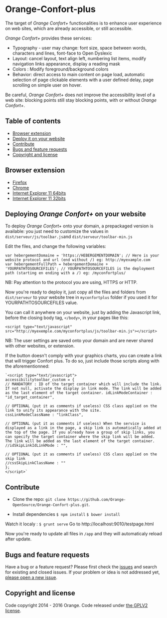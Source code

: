 # Orange-Confort-plus
The target of _Orange Confort+_ functionalities is to enhance user experience on web sites, which are already accessible, or still accessible.

_Orange Confort+_ provides these services:

* Typography - user may change: font size, space between words, characters and lines, font-face to Open Dyslexic
* Layout: cancel layout, text align left, numbering list items, modify navigation links appearance, display a reading mask
* Colors : Modify foreground/background colors
* Behavior: direct access to main content on page load, automatic selection of page clickable elements with a user defined delay, page scrolling on simple user on hover.

Be careful, _Orange Confort+_ does not improve the accessibility level of a web site: blocking points still stay blocking points, with or without _Orange Confort+_.


## Table of contents

- [Browser extension](#browser-extension)
- [Deploy it on your website](#deploy-it-on-your-website)
- [Contribute](#contribute)
- [Bugs and feature requests](#bugs-and-feature-requests)
- [Copyright and license](#copyright-and-license)


## Browser extension
- [Firefox](https://addons.mozilla.org/fr/firefox/addon/orange-confort/)
- [Chrome](https://chrome.google.com/webstore/detail/orange-confort%2B/ddnpdohiipephjpdpohikkamhdikbldp)
- [Internet Explorer 11 64bits](https://github.com/Orange-OpenSource/Orange-Confort-plus/raw/master/dist/Addin%20IE/Orange.ConfortPlus.IEExtension.Installer_x64.msi)
- [Internet Explorer 11 32bits](https://github.com/Orange-OpenSource/Orange-Confort-plus/raw/master/dist/Addin%20IE/Orange.ConfortPlus.IEExtension.Installer_x86.msi)

## Deploying _Orange Confort+_ on your website
To deploy _Orange Confort+_ onto your domain, a prepackaged version is available: you just need to customize the values in `dist/serveur/js/toolbar.js`and `dist/serveur/toolbar-min.js`

Edit the files, and change the following variables:
 
```
var hebergementDomaine = 'https://HEBERGEMENTDOMAIN'; // Here is your website protocol and url (end without /) eg: http://myexample.com
var hebergementFullPath = hebergementDomaine + 'YOURPATHTOSOURCEFILES'; // YOURPATHTOSOURCEFILES is the deployment path (starting en ending with a /) eg: /myconfortplus/
```

NB: Pay attention to the protocol you are using, HTTPS or HTTP.

Now you're ready to deploy it, just copy all the files and folders from `dist/serveur` to your website tree in `myconfortplus` folder if you used it for YOURPATHTOSOURCEFILES value.

You can call it anywhere on your website, just by adding the Javascript link, before the closing body tag, `</body>`, in your pages like this: 

`<script type="text/javascript" src="http://myexemple.com/myconfortplus/js/toolbar-min.js"></script>`

NB: The user settings are saved onto your domain and are never shared with other websites, or extension. 

If the button doesn't comply with your graphics charts, you can create a link that will trigger Confort plus.
To do so, just include those scripts along with the aforementionned: 

```
`<script type="text/javascript">
accessibilitytoolbar_custom = {
// MANDATORY : ID of the target container which will include the link. If not null, activate the display in link mode. The link will be added as the last element of the target container. idLinkModeContainer : "id_target_container",

// OPTIONAL (put it as comments if useless) CSS class applied on the link to unify its appearance with the site.
cssLinkModeClassName : "linkClass",
 
// OPTIONAL (put it as comments if useless) When the service is displayed as a link in the page, a skip link is automatically added at the top of the page. If you already have a group of skip links, you can specify the target container where the skip link will be added. The link will be added as the last element of the target container. 
//idSkipLinkIdLinkMode : "", 

// OPTIONAL (put it as comments if useless) CSS class applied on the skip link
//cssSkipLinkClassName : "" 
};
</script>`
```

## Contribute
- Clone the repo: `git clone https://github.com/Orange-OpenSource/Orange-Confort-plus.git`.

- Install dependencies
`$ npm install`
`$ bower install`

Watch it localy : 
`$ grunt serve`
Go to http://localhost:9010/testpage.html

Now you're ready to update all files in `/app` and they will automaticaly reload after update.

## Bugs and feature requests

Have a bug or a feature request? Please first check the [issues](https://github.com/Orange-OpenSource/Orange-Confort-plus/issues) and search for existing and closed issues. If your problem or idea is not addressed yet, [please open a new issue](https://github.com/Orange-OpenSource/Orange-Confort-plus/issues/new).

## Copyright and license

Code copyright 2014 - 2016 Orange. Code released under [the GPLV2 license](https://github.com/Orange-OpenSource/Orange-Confort-plus/blob/master/LICENSE).
